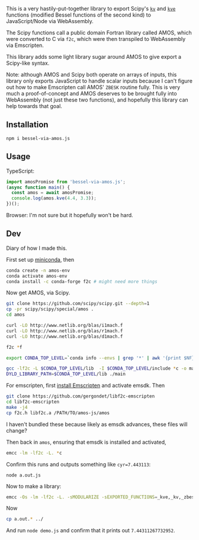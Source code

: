 This is a very hastily-put-together library to export Scipy's [`kv`](https://docs.scipy.org/doc/scipy/reference/generated/scipy.special.kv.html) and [`kve`](https://docs.scipy.org/doc/scipy/reference/generated/scipy.special.kve.html) functions (modified Bessel functions of the second kind) to JavaScript/Node via WebAssembly.

The Scipy functions call a public domain Fortran library called AMOS, which were converted to C via `f2c`, which were then transpiled to WebAssembly via Emscripten.

This library adds some light library sugar around AMOS to give export a Scipy-like syntax.

Note: although AMOS and Scipy both operate on arrays of inputs, this library only exports JavaScript to handle scalar inputs because I can't figure out how to make Emscripten call AMOS' `ZBESK` routine fully. This is very much a proof-of-concept and AMOS deserves to be brought fully into WebAssembly (not just these two functions), and hopefully this library can help towards that goal.

## Installation
```
npm i bessel-via-amos.js
```

## Usage
TypeScript:
```ts
import amosPromise from 'bessel-via-amos.js';
(async function main() {
  const amos = await amosPromise;
  console.log(amos.kve(4.4, 3.3));
})();
```

Browser: I'm not sure but it hopefully won't be hard.

## Dev
Diary of how I made this.

First set up [miniconda](https://docs.conda.io/en/latest/miniconda.html), then
```sh
conda create -n amos-env
conda activate amos-env
conda install -c conda-forge f2c # might need more things
```

Now get AMOS, via Scipy.
```sh
git clone https://github.com/scipy/scipy.git --depth=1
cp -pr scipy/scipy/special/amos .
cd amos

curl -LO http://www.netlib.org/blas/i1mach.f 
curl -LO http://www.netlib.org/blas/r1mach.f
curl -LO http://www.netlib.org/blas/d1mach.f 

f2c *f

export CONDA_TOP_LEVEL=`conda info --envs | grep '*' | awk '{print $NF}'`

gcc -lf2c -L $CONDA_TOP_LEVEL/lib  -I $CONDA_TOP_LEVEL/include *c -o main
DYLD_LIBRARY_PATH=$CONDA_TOP_LEVEL/lib ./main
```

For emscripten, first [install Emscripten](https://emscripten.org/docs/getting_started/downloads.html) and activate emsdk. Then
```sh
git clone https://github.com/gergondet/libf2c-emscripten
cd libf2c-emscripten
make -j4
cp f2c.h libf2c.a /PATH/TO/amos-js/amos
```
I haven't bundled these because likely as emsdk advances, these files will change?

Then back in `amos`, ensuring that emsdk is installed and activated,
```sh
emcc -lm -lf2c -L. *c
```
Confirm this runs and outputs something like `cyr=7.443113`:
```
node a.out.js
```

Now to make a library:
```sh
emcc -Os -lm -lf2c -L. -sMODULARIZE -sEXPORTED_FUNCTIONS=_kve,_kv,_zbesk_ *c
```

Now
```sh
cp a.out.* ../
```
And run `node demo.js` and confirm that it prints out `7.44311267732952`.